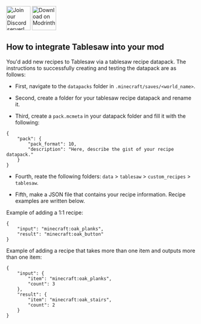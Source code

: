 <a href="https://discord.gg/bWN57F5CCA"><img src="https://cdn.jsdelivr.net/gh/intergrav/devins-badges/assets/cozy/social/discord-plural_vector.svg" alt="Join our Discord server!" height=64></a> <a href="Insert Modrinth Link"><img src="https://cdn.jsdelivr.net/gh/intergrav/devins-badges/assets/cozy/available/modrinth_vector.svg" alt="Download on Modrinth." height=64></a>


## How to integrate Tablesaw into your mod

You'd add new recipes to Tablesaw via a tablesaw recipe datapack. The instructions to successfully creating and testing the datapack are as follows:

- First, navigate to the `datapacks` folder in `.minecraft/saves/<world_name>`.

- Second, create a folder for your tablesaw recipe datapack and rename it.

- Third, create a `pack.mcmeta` in your datapack folder and fill it with the following:
```
{
    "pack": {
        "pack_format": 10,
        "description": "Here, describe the gist of your recipe datapack."
    }
}
```

- Fourth, reate the following folders: `data` > `tablesaw` > `custom_recipes` > `tablesaw`.

- Fifth, make a JSON file that contains your recipe information. Recipe examples are written below.


Example of adding a 1:1 recipe:
```
{
    "input": "minecraft:oak_planks",
    "result": "minecraft:oak_button"
}
```

Example of adding a recipe that takes more than one item and outputs more than one item:
```
{
    "input": {
        "item": "minecraft:oak_planks",
        "count": 3
    },
    "result": {
        "item": "minecraft:oak_stairs",
        "count": 2
    }
}
```
